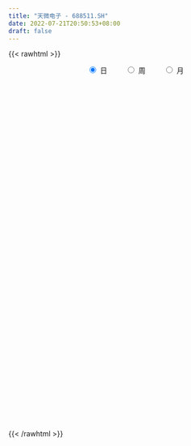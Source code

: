 ```yaml
---
title: "天微电子 - 688511.SH"
date: 2022-07-21T20:50:53+08:00
draft: false
---
```

{{< rawhtml >}}
    <div style="text-align: center">
        <label style="padding: 1rem;"><input style="margin-right: .5rem" type="radio" name="period" value="D" checked onclick="period_change(this)">日</label>
        <label style="padding: 1rem;"><input style="margin-right: .5rem" type="radio" name="period" value="W" onclick="period_change(this)">周</label>
        <label style="padding: 1rem;"><input style="margin-right: .5rem" type="radio" name="period" value="M" onclick="period_change(this)">月</label>
    </div>
    <div id="chart" style="height: 700px;"></div> 
    <script type="text/javascript">
        const D_v = [134160.06,101557.25,60137.7,46940.46,47783.43,35206.9,27367.76,29711.6,28196.13,28595.62,24968.77,21621.3,25405.82,12027.84,12299.21,16274.22,23420.51,24833.56,11994.88,14465.96,14989.95,21655.18,13535.32,12872.68,7791.08,9282.94,6337.06,5398.74,7143.35,9649.5,7631.32,6962.06,9624.07,4805.15,8414.3,6968.88,4050.74,4088.59,4002.96,11544.69,3832.1,5188.36,3773.41,8225.87,6086.32,10295.21,6122.41,6297.32,11277.29,7696.0,5488.16,5164.43,3080.11,4998.5,2790.73,6407.55,16902.34,11645.36,23844.06,9731.18,9756.54,6329.82,8954.02,6809.26,6070.82,7511.49,5271.93,5885.65,5664.01,6202.98,5334.0,6879.33,5192.86,3097.44,5625.13,8675.85,4996.17,4354.47,4336.0,11552.1,10561.87,6249.54,7011.2,4569.18,7461.97,6625.87,3984.09,3807.26,3574.61,3817.16,3654.55,4148.31,5264.9,7449.51,4340.56,2332.5,1982.34,2575.66,4050.78,2148.99,2055.29,2659.84,2527.28,3376.54,2856.35,5267.64,2151.75,2370.64,2643.68,5108.09,3703.55,2722.33,3151.81,2990.11,10240.61,3901.23,4033.36,2694.5,2482.55,3718.84,2866.68,3812.77,2997.78,6250.38,2795.68,3160.59,1991.45,2773.22,1775.97,1920.34,1856.44,2269.57,2172.52,1500.43,2475.62,3571.78,10494.78,5481.2,2159.01,2980.18,2272.88,3282.36,2395.95,2893.65,3258.31,4839.66,3071.16,3001.37,1609.59,3545.72,2488.86,2715.55,1542.27,3251.18,2550.01,1184.63,2431.29,3036.87,1550.07,2327.8,1524.11,1392.63,1671.06,1346.85,2448.76,1713.4,1966.55,1963.52,1343.04,2207.23,1815.47,1939.52,1141.39,1571.13,1505.61,1657.22,2862.84,3063.94,2747.95,1988.48,2802.49,2260.56,2445.52,2089.17,2241.63,3202.37,2283.18,2020.52,1759.88,1805.34,1918.51,1270.31,2428.06,2375.63,5299.43,3064.75,2453.46,2885.5,2643.98,4293.91,16200.28,22938.76,20819.18,13226.13,11372.85,6646.38,8270.92,8255.82,7700.55,5765.2,6440.38,5326.38,11199.17,6867.21,5294.42,5873.88,8206.41,5965.48,5757.27,6639.06,3923.53,2885.38,3087.9,4026.57,1997.09,1886.29,2134.68,3641.13,4406.46,2419.29,2248.2,2286.4,1779.89,2135.19,3178.68,2809.26]
const D_histogram = [0.0,0.2552706553,-0.3957767875,-0.6966193505,-0.5646816509,-0.9022945227,-1.2183438995,-1.2411569442,-1.0863612179,-1.0020191177,-0.8439963254,-0.9984255847,-1.3191773866,-1.4601507963,-1.3558328166,-1.1390780248,-0.6410837088,-0.4994470373,-0.4042982257,-0.4840286984,-0.6834035554,-0.9578853762,-0.93101893,-1.0176935342,-1.049969459,-0.8934546088,-0.6362649411,-0.433943701,-0.169054398,-0.1432925759,-0.0865547689,-0.0750819622,-0.1345303356,-0.0812071569,-0.1576459136,-0.2695691032,-0.3008869744,-0.2008597504,-0.1451854954,-0.2845480242,-0.3065435544,-0.4471297048,-0.4417826572,-0.2006511538,0.0299398412,0.3489817249,0.5770311286,0.7558381405,1.0081948795,1.0396827299,1.0493293321,1.0928048928,1.0748564554,0.9435094039,0.8498440708,0.9065763016,1.1546428057,1.0794198575,0.4616239374,0.0922157436,-0.0391735386,-0.1413974015,-0.0218251697,0.0595147883,0.2031129592,0.4504949196,0.5913019788,0.7229512895,0.8645623865,0.9379293207,0.8451138878,0.9427246433,0.8818383725,0.8095831301,0.8227656545,0.9264995685,0.9186192433,0.8365479494,0.6656984797,0.7778571946,0.8102204522,0.7156359581,0.4924797844,0.3467319307,0.1765801037,-0.0833134459,-0.2414135109,-0.3307023546,-0.4071651435,-0.4400200136,-0.4428170838,-0.4185986676,-0.3579794904,-0.4594253898,-0.5086666509,-0.513788274,-0.4859879916,-0.4832131097,-0.5417546821,-0.4984929817,-0.4251016543,-0.3305986492,-0.2066421036,-0.0638699109,0.0437898315,-0.0154242442,-0.0018701194,-0.0174410535,0.0676516735,0.186334651,0.2804963198,0.3511603826,0.3643013104,0.415811686,0.5024013729,0.4744676329,0.307489029,0.1290589865,-0.0257911441,-0.1474747335,-0.2461224343,-0.471380075,-0.549322451,-0.6980712205,-0.7426888567,-0.6337681313,-0.5560459452,-0.5204688592,-0.4551885404,-0.3360230246,-0.2153677188,-0.1079090216,-0.0307015118,0.0624965446,0.0936805804,0.2117825214,0.380241834,0.4563329897,0.4758824412,0.5402079874,0.5118468793,0.3963555802,0.2779905303,0.1544610908,-0.0197885563,-0.2511106288,-0.372765234,-0.3814412074,-0.3856268963,-0.5262986799,-0.5154762784,-0.403987297,-0.2738930731,-0.0770679827,0.0742211058,0.1799346486,0.1962473454,0.1705391373,0.1679534381,0.1451516879,0.1533012186,0.1354014317,0.0903169867,0.0833199361,-0.003012395,-0.0707203298,-0.2238762149,-0.1942212162,-0.2163835412,-0.1519444917,-0.1000747314,-0.0036909754,0.0523696205,0.1228561254,0.0828995062,0.0394425874,-0.1807949942,-0.4488238532,-0.4790159341,-0.5010517808,-0.3912338596,-0.2272502226,-0.0482439111,0.0875084614,0.2169140617,0.3159182827,0.385490265,0.4467670644,0.4290528468,0.3866681893,0.3818534643,0.375080031,0.3927443506,0.4296482335,0.3640163724,0.3184145669,0.2634194672,0.2258792096,0.2307267088,0.291356348,0.554138125,0.8590252441,1.1117358165,1.0906854104,0.9419750723,0.7552747203,0.628133524,0.4516587249,0.3029002128,0.2022340642,0.1390801374,0.0877537232,0.1509921404,0.1075179717,-0.0199529452,-0.0223123446,0.0373276768,0.0585877381,0.0890055016,-0.0112895462,-0.0861212264,-0.1657627619,-0.1736668436,-0.2506689071,-0.2783039702,-0.2978026561,-0.3002898864,-0.343630344,-0.4337723438,-0.4792496959,-0.4549652088,-0.4427127951,-0.3731792712,-0.2884065143,-0.1678743905,-0.0748990498]
const D_fast = [0.0,0.3190883191,-0.4309033206,-0.9059007212,-0.9151334343,-1.4783199368,-2.0989552884,-2.4320575692,-2.5488521474,-2.7150148266,-2.7679911157,-3.1720267711,-3.8225729197,-4.3285840284,-4.5632242529,-4.6312389672,-4.2935155785,-4.2767406663,-4.2826664112,-4.4834040585,-4.8536298043,-5.3675829692,-5.5734712554,-5.9145692431,-6.2093375328,-6.2761863348,-6.1780629024,-6.0842275875,-5.8616018839,-5.8716632058,-5.836564091,-5.843861775,-5.9369427322,-5.9039213427,-6.0197715779,-6.1990870433,-6.3056266581,-6.2558143716,-6.2364364905,-6.4469360254,-6.5455674441,-6.7979360207,-6.9030346375,-6.7120659225,-6.4739899673,-6.0677026523,-5.6953954664,-5.3276289195,-4.8232234605,-4.5318149276,-4.2598359924,-3.9431592085,-3.6923935321,-3.5878632326,-3.469067548,-3.1856912418,-2.6489640362,-2.4543320201,-2.9567219559,-3.3030762138,-3.4442588806,-3.5818320939,-3.4677161545,-3.3714974994,-3.1771210887,-2.8171153984,-2.5284828445,-2.2160957114,-1.8583440179,-1.5504947535,-1.4320317144,-1.0987397981,-0.9391664757,-0.8090259356,-0.5901519976,-0.2547931914,-0.0330187058,0.0940469876,0.0896221378,0.3962451513,0.6311635221,0.7154880174,0.6154517899,0.5563869189,0.4303801177,0.1496582067,-0.068795236,-0.2407596684,-0.4190137432,-0.5618736167,-0.6753749578,-0.7558062085,-0.7846819039,-1.0009841507,-1.1773920746,-1.3109607662,-1.4046574817,-1.5226858772,-1.7166661201,-1.7980276652,-1.8309117513,-1.8190584085,-1.7467623888,-1.6199576739,-1.5013504735,-1.5644206103,-1.5513340154,-1.5712652129,-1.4692595675,-1.3039929272,-1.1397071785,-0.98125302,-0.8770367646,-0.7215734675,-0.5093834373,-0.4187002691,-0.5088066158,-0.6549719116,-0.8162698282,-0.974822101,-1.1350004105,-1.4781030699,-1.6933760587,-2.0166426332,-2.2469324836,-2.2964537911,-2.3577430913,-2.4522832201,-2.5008000364,-2.4656402767,-2.3988269006,-2.3183454589,-2.248813327,-2.1399911344,-2.0853869535,-1.9143393821,-1.650819611,-1.4606452079,-1.3221251461,-1.1227476031,-1.0231469914,-1.0395493953,-1.0884168128,-1.1733309796,-1.3525277657,-1.6466274955,-1.8614734091,-1.9655096844,-2.0661020974,-2.3383485509,-2.456395219,-2.4459030619,-2.3842821062,-2.2067240115,-2.0368796466,-1.8861824416,-1.8208079085,-1.8038813323,-1.7644786719,-1.7509925002,-1.7045176648,-1.6885670938,-1.7110722922,-1.6972393588,-1.7843247886,-1.8697128059,-2.0788377447,-2.0977380501,-2.1739962603,-2.1475433337,-2.1206922563,-2.0252312441,-1.9560782431,-1.8548777068,-1.8741094495,-1.9077057215,-2.1731420516,-2.5533768739,-2.7033229383,-2.8506217302,-2.8386122739,-2.7314411926,-2.5644958588,-2.406866371,-2.2232322552,-2.0452484636,-1.8793039151,-1.7063353495,-1.6167863554,-1.5625039656,-1.4718553245,-1.3848587501,-1.2690083428,-1.1246924016,-1.0993201695,-1.0653183334,-1.0544585662,-1.0355290214,-0.972999845,-0.8395311188,-0.4382148106,0.0814286196,0.6120731461,0.8636940926,0.9504775226,0.9525958506,0.9824880353,0.9189279175,0.8458944586,0.795786826,0.7674029335,0.7380149501,0.8390014024,0.8224067266,0.6899475735,0.6820100879,0.7509820285,0.7868890243,0.8395581632,0.7364407289,0.6400787421,0.5189965161,0.4676757234,0.3280064332,0.2307953775,0.1368460276,0.0592863258,-0.0699617178,-0.2685468036,-0.4338365797,-0.5232933947,-0.6217191798,-0.6454804738,-0.6328093454,-0.5542458192,-0.479995241]
const D_slow = [0.0,0.0638176638,-0.0351265331,-0.2092813707,-0.3504517834,-0.5760254141,-0.880611389,-1.190900625,-1.4624909295,-1.7129957089,-1.9239947903,-2.1736011864,-2.5033955331,-2.8684332321,-3.2073914363,-3.4921609425,-3.6524318697,-3.777293629,-3.8783681854,-3.9993753601,-4.1702262489,-4.409697593,-4.6424523254,-4.896875709,-5.1593680737,-5.3827317259,-5.5417979612,-5.6502838865,-5.692547486,-5.7283706299,-5.7500093222,-5.7687798127,-5.8024123966,-5.8227141858,-5.8621256642,-5.92951794,-6.0047396836,-6.0549546212,-6.0912509951,-6.1623880012,-6.2390238898,-6.3508063159,-6.4612519803,-6.5114147687,-6.5039298084,-6.4166843772,-6.272426595,-6.0834670599,-5.83141834,-5.5714976576,-5.3091653245,-5.0359641013,-4.7672499875,-4.5313726365,-4.3189116188,-4.0922675434,-3.803606842,-3.5337518776,-3.4183458932,-3.3952919573,-3.405085342,-3.4404346924,-3.4458909848,-3.4310122877,-3.3802340479,-3.267610318,-3.1197848233,-2.9390470009,-2.7229064043,-2.4884240742,-2.2771456022,-2.0414644414,-1.8210048482,-1.6186090657,-1.4129176521,-1.18129276,-0.9516379491,-0.7425009618,-0.5760763419,-0.3816120432,-0.1790569302,-0.0001479407,0.1229720055,0.2096549881,0.2538000141,0.2329716526,0.1726182749,0.0899426862,-0.0118485997,-0.1218536031,-0.232557874,-0.3372075409,-0.4267024135,-0.541558761,-0.6687254237,-0.7971724922,-0.9186694901,-1.0394727675,-1.174911438,-1.2995346834,-1.405810097,-1.4884597593,-1.5401202852,-1.5560877629,-1.5451403051,-1.5489963661,-1.549463896,-1.5538241593,-1.536911241,-1.4903275782,-1.4202034983,-1.3324134026,-1.241338075,-1.1373851535,-1.0117848103,-0.893167902,-0.8162956448,-0.7840308982,-0.7904786842,-0.8273473675,-0.8888779761,-1.0067229949,-1.1440536076,-1.3185714128,-1.5042436269,-1.6626856598,-1.8016971461,-1.9318143609,-2.045611496,-2.1296172521,-2.1834591818,-2.2104364372,-2.2181118152,-2.202487679,-2.1790675339,-2.1261219036,-2.031061445,-1.9169781976,-1.7980075873,-1.6629555905,-1.5349938706,-1.4359049756,-1.366407343,-1.3277920703,-1.3327392094,-1.3955168666,-1.4887081751,-1.584068477,-1.680475201,-1.812049871,-1.9409189406,-2.0419157649,-2.1103890332,-2.1296560288,-2.1111007524,-2.0661170902,-2.0170552539,-1.9744204696,-1.93243211,-1.8961441881,-1.8578188834,-1.8239685255,-1.8013892788,-1.7805592948,-1.7813123936,-1.798992476,-1.8549615298,-1.9035168338,-1.9576127191,-1.995598842,-2.0206175249,-2.0215402687,-2.0084478636,-1.9777338322,-1.9570089557,-1.9471483089,-1.9923470574,-2.1045530207,-2.2243070042,-2.3495699494,-2.4473784143,-2.50419097,-2.5162519477,-2.4943748324,-2.4401463169,-2.3611667463,-2.26479418,-2.1531024139,-2.0458392022,-1.9491721549,-1.8537087888,-1.7599387811,-1.6617526934,-1.5543406351,-1.4633365419,-1.3837329002,-1.3178780334,-1.261408231,-1.2037265538,-1.1308874668,-0.9923529356,-0.7775966245,-0.4996626704,-0.2269913178,0.0085024503,0.1973211304,0.3543545113,0.4672691926,0.5429942458,0.5935527618,0.6283227961,0.6502612269,0.688009262,0.714888755,0.7099005187,0.7043224325,0.7136543517,0.7283012862,0.7505526616,0.7477302751,0.7261999685,0.684759278,0.6413425671,0.5786753403,0.5090993478,0.4346486837,0.3595762121,0.2736686261,0.1652255402,0.0454131162,-0.068328186,-0.1790063847,-0.2723012025,-0.3444028311,-0.3863714287,-0.4050961912]
const D_data = [['2021-07-30', 88.0, 103.5, 86.0, 113.0],['2021-08-02', 111.0, 107.5, 103.0, 122.0],['2021-08-03', 104.01, 95.01, 94.51, 108.88],['2021-08-04', 93.66, 96.36, 90.76, 100.47],['2021-08-05', 94.15, 100.78, 92.06, 103.89],['2021-08-06', 101.5, 93.68, 93.51, 102.94],['2021-08-09', 90.87, 91.22, 87.0, 93.98],['2021-08-10', 91.22, 92.84, 91.21, 96.78],['2021-08-11', 93.05, 94.3, 90.2, 96.2],['2021-08-12', 92.01, 93.0, 89.11, 93.78],['2021-08-13', 92.0, 93.58, 91.56, 96.2],['2021-08-16', 92.58, 88.64, 88.64, 93.8],['2021-08-17', 88.64, 84.0, 84.0, 89.39],['2021-08-18', 83.11, 83.5, 82.0, 85.4],['2021-08-19', 83.5, 84.91, 82.02, 85.55],['2021-08-20', 84.28, 85.71, 82.77, 87.56],['2021-08-23', 87.44, 89.95, 85.88, 91.05],['2021-08-24', 87.86, 86.23, 84.33, 87.86],['2021-08-25', 86.2, 85.38, 84.97, 87.85],['2021-08-26', 85.11, 82.31, 82.2, 85.2],['2021-08-27', 82.25, 79.0, 78.6, 83.48],['2021-08-30', 78.98, 75.5, 75.5, 79.0],['2021-08-31', 77.0, 77.2, 75.35, 78.98],['2021-09-01', 76.95, 74.15, 72.79, 76.96],['2021-09-02', 73.97, 72.96, 72.03, 74.62],['2021-09-03', 73.32, 74.13, 72.63, 74.55],['2021-09-06', 74.1, 75.12, 73.06, 75.6],['2021-09-07', 75.6, 74.45, 74.0, 75.61],['2021-09-08', 74.8, 75.45, 74.23, 75.99],['2021-09-09', 75.77, 72.3, 72.1, 75.77],['2021-09-10', 72.04, 72.0, 70.88, 72.73],['2021-09-13', 71.71, 70.73, 70.18, 71.9],['2021-09-14', 71.0, 68.8, 68.64, 71.0],['2021-09-15', 68.81, 69.28, 67.69, 70.0],['2021-09-16', 69.18, 66.66, 65.98, 69.28],['2021-09-17', 66.88, 64.69, 63.5, 67.11],['2021-09-22', 63.93, 64.23, 63.6, 65.49],['2021-09-23', 64.25, 65.0, 64.25, 65.5],['2021-09-24', 65.0, 63.86, 63.6, 65.42],['2021-09-27', 63.8, 60.14, 59.11, 64.67],['2021-09-28', 60.42, 60.05, 59.66, 60.9],['2021-09-29', 59.15, 56.92, 56.78, 59.78],['2021-09-30', 56.92, 57.11, 56.87, 57.82],['2021-10-08', 57.95, 59.55, 57.58, 61.68],['2021-10-11', 59.4, 59.7, 59.0, 61.71],['2021-10-12', 59.7, 61.53, 58.74, 61.8],['2021-10-13', 61.38, 61.34, 59.8, 61.73],['2021-10-14', 60.8, 61.48, 60.8, 62.3],['2021-10-15', 61.65, 63.43, 61.12, 64.72],['2021-10-18', 63.82, 61.44, 60.0, 63.99],['2021-10-19', 61.28, 61.34, 60.25, 61.55],['2021-10-20', 61.13, 62.03, 60.82, 62.79],['2021-10-21', 61.6, 61.5, 61.4, 62.3],['2021-10-22', 61.5, 59.82, 59.8, 61.92],['2021-10-25', 59.18, 59.77, 59.18, 60.56],['2021-10-26', 60.4, 61.66, 59.68, 62.8],['2021-10-27', 62.39, 65.15, 61.32, 65.2],['2021-10-28', 65.0, 61.94, 61.18, 65.0],['2021-10-29', 58.96, 53.38, 52.0, 59.0],['2021-11-01', 52.9, 53.55, 51.15, 53.8],['2021-11-02', 53.3, 54.71, 53.18, 55.9],['2021-11-03', 54.71, 53.88, 53.13, 54.99],['2021-11-04', 53.01, 56.15, 53.01, 56.5],['2021-11-05', 56.53, 55.74, 55.55, 57.85],['2021-11-08', 55.64, 56.75, 53.71, 57.48],['2021-11-09', 56.58, 58.9, 56.58, 59.6],['2021-11-10', 58.8, 58.58, 57.7, 59.61],['2021-11-11', 58.58, 59.3, 58.26, 60.25],['2021-11-12', 59.22, 60.4, 59.05, 60.79],['2021-11-15', 59.96, 60.48, 59.67, 61.25],['2021-11-16', 60.48, 58.72, 58.54, 61.19],['2021-11-17', 58.72, 61.53, 58.7, 61.69],['2021-11-18', 61.74, 60.1, 60.05, 61.98],['2021-11-19', 60.15, 60.03, 59.72, 60.76],['2021-11-22', 60.03, 61.38, 59.76, 62.5],['2021-11-23', 61.38, 63.35, 61.38, 64.55],['2021-11-24', 62.98, 62.8, 62.15, 63.57],['2021-11-25', 62.95, 62.21, 61.89, 63.25],['2021-11-26', 62.05, 60.92, 60.88, 62.39],['2021-11-29', 60.02, 64.82, 60.0, 64.82],['2021-11-30', 64.8, 64.81, 64.15, 66.0],['2021-12-01', 64.97, 63.65, 63.4, 65.0],['2021-12-02', 63.77, 61.67, 61.2, 63.99],['2021-12-03', 61.67, 62.0, 61.67, 63.18],['2021-12-06', 61.99, 61.08, 59.73, 62.88],['2021-12-07', 61.08, 58.86, 58.0, 62.01],['2021-12-08', 58.86, 58.9, 58.65, 59.78],['2021-12-09', 58.79, 58.88, 58.58, 59.75],['2021-12-10', 58.77, 58.3, 58.22, 59.0],['2021-12-13', 58.66, 58.2, 57.81, 59.3],['2021-12-14', 58.2, 58.1, 57.85, 58.65],['2021-12-15', 58.1, 58.11, 57.8, 58.75],['2021-12-16', 58.01, 58.43, 58.01, 59.4],['2021-12-17', 58.44, 55.89, 55.84, 58.44],['2021-12-20', 55.89, 55.66, 54.6, 56.15],['2021-12-21', 55.5, 55.55, 54.72, 56.16],['2021-12-22', 55.8, 55.5, 55.24, 55.87],['2021-12-23', 55.8, 54.74, 54.7, 55.8],['2021-12-24', 55.0, 53.25, 53.01, 55.0],['2021-12-27', 54.31, 53.89, 52.69, 54.31],['2021-12-28', 54.4, 54.02, 53.64, 54.56],['2021-12-29', 54.1, 54.23, 53.56, 54.78],['2021-12-30', 54.39, 54.76, 54.35, 55.3],['2021-12-31', 55.23, 55.39, 54.76, 55.72],['2022-01-04', 55.39, 55.4, 54.77, 55.75],['2022-01-05', 55.35, 53.23, 53.11, 55.5],['2022-01-06', 53.59, 53.79, 53.07, 53.88],['2022-01-07', 53.8, 53.19, 53.02, 54.0],['2022-01-10', 53.79, 54.44, 52.81, 54.94],['2022-01-11', 54.44, 55.3, 54.06, 55.45],['2022-01-12', 55.5, 55.55, 55.4, 56.35],['2022-01-13', 55.27, 55.76, 55.01, 56.27],['2022-01-14', 55.58, 55.37, 55.16, 56.3],['2022-01-17', 55.2, 56.17, 54.8, 56.36],['2022-01-18', 56.11, 57.2, 56.09, 59.37],['2022-01-19', 56.63, 56.18, 56.0, 57.36],['2022-01-20', 56.03, 54.1, 54.03, 56.46],['2022-01-21', 53.95, 53.08, 53.01, 54.59],['2022-01-24', 53.01, 52.4, 52.21, 54.15],['2022-01-25', 52.03, 51.88, 51.63, 53.93],['2022-01-26', 53.1, 51.29, 51.23, 53.1],['2022-01-27', 51.86, 48.4, 48.32, 51.86],['2022-01-28', 48.4, 48.86, 47.52, 49.29],['2022-02-07', 48.71, 46.68, 45.8, 50.0],['2022-02-08', 46.68, 46.68, 45.99, 46.78],['2022-02-09', 46.67, 48.0, 46.4, 48.35],['2022-02-10', 48.0, 47.39, 47.1, 48.29],['2022-02-11', 47.08, 46.47, 46.21, 47.45],['2022-02-14', 46.28, 46.44, 45.98, 46.85],['2022-02-15', 46.48, 47.0, 46.22, 47.0],['2022-02-16', 47.2, 47.14, 46.91, 47.4],['2022-02-17', 47.35, 47.15, 47.0, 47.74],['2022-02-18', 47.15, 46.9, 46.1, 47.39],['2022-02-21', 46.9, 47.26, 46.58, 47.38],['2022-02-22', 47.45, 46.57, 46.4, 47.55],['2022-02-23', 46.57, 47.88, 46.31, 47.96],['2022-02-24', 47.9, 49.23, 47.32, 50.88],['2022-02-25', 49.52, 48.79, 48.54, 49.9],['2022-02-28', 48.83, 48.45, 48.19, 49.4],['2022-03-01', 48.04, 49.4, 48.04, 49.69],['2022-03-02', 49.4, 48.53, 48.47, 49.4],['2022-03-03', 48.72, 47.2, 47.0, 49.12],['2022-03-04', 46.88, 46.6, 46.31, 47.8],['2022-03-07', 46.4, 45.86, 45.84, 47.17],['2022-03-08', 46.5, 44.28, 44.25, 46.5],['2022-03-09', 44.3, 42.16, 41.12, 45.02],['2022-03-10', 42.5, 42.12, 42.06, 43.66],['2022-03-11', 41.6, 42.66, 41.12, 42.85],['2022-03-14', 42.66, 42.14, 41.85, 42.88],['2022-03-15', 41.84, 39.42, 39.3, 42.15],['2022-03-16', 40.8, 40.28, 38.73, 40.81],['2022-03-17', 40.98, 41.22, 40.55, 41.94],['2022-03-18', 41.22, 41.54, 40.65, 41.58],['2022-03-21', 41.58, 42.82, 41.1, 43.36],['2022-03-22', 42.82, 42.89, 42.01, 43.51],['2022-03-23', 43.4, 42.82, 42.59, 43.48],['2022-03-24', 42.88, 41.89, 41.67, 42.91],['2022-03-25', 41.87, 41.2, 41.01, 42.67],['2022-03-28', 41.17, 41.27, 40.27, 41.38],['2022-03-29', 41.5, 40.8, 40.3, 41.86],['2022-03-30', 40.82, 41.0, 40.59, 41.28],['2022-03-31', 41.4, 40.5, 40.22, 41.4],['2022-04-01', 40.85, 39.82, 39.53, 40.85],['2022-04-06', 39.8, 39.97, 39.39, 40.26],['2022-04-07', 39.93, 38.5, 38.41, 40.15],['2022-04-08', 38.5, 38.03, 37.33, 38.74],['2022-04-11', 37.5, 35.98, 35.8, 37.73],['2022-04-12', 35.3, 37.5, 35.3, 37.51],['2022-04-13', 37.42, 36.43, 36.4, 37.42],['2022-04-14', 37.17, 37.2, 36.47, 37.86],['2022-04-15', 37.2, 36.97, 36.0, 37.5],['2022-04-18', 36.97, 37.6, 36.79, 37.85],['2022-04-19', 37.6, 37.24, 36.93, 37.89],['2022-04-20', 37.0, 37.55, 36.86, 37.67],['2022-04-21', 37.55, 36.05, 36.02, 37.94],['2022-04-22', 36.37, 35.55, 35.35, 36.38],['2022-04-25', 35.59, 32.28, 32.28, 35.59],['2022-04-26', 33.0, 29.81, 28.03, 33.0],['2022-04-27', 29.5, 31.3, 28.91, 31.48],['2022-04-28', 31.48, 30.54, 30.43, 31.77],['2022-04-29', 30.67, 31.73, 30.41, 31.99],['2022-05-05', 31.43, 32.55, 31.15, 32.99],['2022-05-06', 31.98, 33.2, 31.6, 33.46],['2022-05-09', 33.2, 33.17, 32.88, 33.82],['2022-05-10', 32.97, 33.58, 32.52, 34.0],['2022-05-11', 33.48, 33.69, 33.48, 34.85],['2022-05-12', 33.36, 33.73, 33.09, 34.07],['2022-05-13', 34.06, 34.0, 33.5, 34.58],['2022-05-16', 34.01, 33.18, 33.0, 34.59],['2022-05-17', 33.6, 32.75, 32.22, 33.6],['2022-05-18', 32.8, 33.13, 32.69, 33.36],['2022-05-19', 32.85, 33.12, 32.69, 33.51],['2022-05-20', 33.11, 33.52, 32.96, 33.87],['2022-05-23', 33.82, 34.01, 33.35, 34.2],['2022-05-24', 34.2, 32.75, 32.71, 35.48],['2022-05-25', 32.5, 32.77, 32.5, 33.38],['2022-05-26', 32.28, 32.42, 31.35, 32.83],['2022-05-27', 33.0, 32.4, 31.83, 33.54],['2022-05-30', 32.82, 32.85, 31.67, 32.88],['2022-05-31', 32.85, 33.77, 32.08, 34.14],['2022-06-01', 34.0, 37.37, 33.2, 37.59],['2022-06-02', 38.15, 39.88, 37.51, 41.8],['2022-06-06', 39.09, 41.44, 38.01, 42.2],['2022-06-07', 41.0, 39.47, 39.12, 41.0],['2022-06-08', 39.7, 38.21, 37.3, 39.7],['2022-06-09', 38.44, 37.52, 37.1, 38.44],['2022-06-10', 37.37, 38.01, 37.3, 38.35],['2022-06-13', 37.5, 37.06, 36.5, 38.2],['2022-06-14', 37.06, 36.9, 35.5, 37.06],['2022-06-15', 36.93, 37.11, 36.88, 37.49],['2022-06-16', 36.97, 37.36, 36.85, 37.73],['2022-06-17', 37.2, 37.38, 36.36, 37.89],['2022-06-20', 37.38, 39.04, 37.21, 39.16],['2022-06-21', 39.18, 37.96, 37.48, 39.2],['2022-06-22', 38.35, 36.58, 36.58, 38.35],['2022-06-23', 36.9, 37.88, 36.2, 38.27],['2022-06-24', 38.38, 38.92, 38.01, 39.27],['2022-06-27', 38.92, 38.8, 38.33, 39.76],['2022-06-28', 38.5, 39.22, 38.2, 39.35],['2022-06-29', 39.0, 37.53, 37.28, 39.54],['2022-06-30', 37.2, 37.44, 37.2, 37.95],['2022-07-01', 37.8, 36.96, 36.9, 37.87],['2022-07-04', 36.99, 37.58, 36.2, 37.67],['2022-07-05', 37.82, 36.4, 36.22, 37.82],['2022-07-06', 36.22, 36.6, 36.2, 36.77],['2022-07-07', 36.75, 36.41, 36.36, 37.19],['2022-07-08', 36.93, 36.38, 36.04, 36.98],['2022-07-11', 36.05, 35.53, 35.02, 36.2],['2022-07-12', 35.36, 34.3, 34.08, 35.74],['2022-07-13', 34.1, 34.14, 33.91, 34.66],['2022-07-14', 34.14, 34.58, 34.01, 35.2],['2022-07-15', 34.5, 34.15, 33.72, 34.88],['2022-07-18', 34.35, 34.73, 33.8, 34.74],['2022-07-19', 34.41, 35.03, 34.41, 35.07],['2022-07-20', 34.7, 35.8, 34.7, 35.92],['2022-07-21', 35.8, 35.88, 35.49, 36.28]]
const W_v = [134160.06,291625.74,138839.88,87628.39,89704.86,65137.2,36159.97,36774.46,12142.29,24338.56,8225.87,40078.55,26427.2,61590.04,41580.82,30403.9,26706.61,27987.62,39943.89,25453.8,24334.43,15281.84,12767.94,12646.38,17329.46,23859.81,15878.62,16971.32,9994.84,23523.81,13090.38,17064.15,11901.99,12453.98,8465.67,5509.01,9295.81,7814.87,13465.7,4706.08,11836.87,9182.1,16078.77,46076.93,60335.46,33488.33,37441.09,25170.72,13132.53,15001.48,9903.02]
const W_histogram = [0.0,-0.6266894587,-0.9915875878,-1.6668746395,-2.423480157,-3.0684438992,-3.4277686711,-3.9119869922,-4.0266479748,-4.2722898834,-3.9909294009,-3.2930098395,-2.8410740806,-2.741136029,-2.2992191938,-1.5141016805,-0.8725816935,-0.2722963452,0.2834219551,0.4763804125,0.513091846,0.4340986951,0.5907841382,0.6086594707,0.8167283702,0.8459731507,0.6365051431,0.4037328445,0.3476017994,0.4975100863,0.5071914004,0.3156367505,0.1872393203,0.1545094387,0.1167353491,0.0513485222,0.0185521129,-0.0151146551,-0.2006900231,-0.1336977366,0.0456341058,0.204186715,0.3000950258,0.8998593636,1.1852441418,1.335054053,1.5274764531,1.5096771846,1.4456756301,1.2474763127,1.225429071]
const W_fast = [0.0,-0.7833618234,-1.3961568494,-2.4881625609,-3.8506381177,-5.2627128347,-6.4789797743,-7.9411948436,-9.0625178199,-10.3762321993,-11.092604067,-11.2179369654,-11.4762697267,-12.0616156824,-12.1945036456,-11.7879115524,-11.3645369888,-10.8323257268,-10.2057519378,-9.8936983773,-9.7287139823,-9.6991824593,-9.3948009817,-9.2247607815,-8.8125097895,-8.5717717213,-8.6221134431,-8.7539525306,-8.7231831259,-8.4488973173,-8.3124181532,-8.4250636154,-8.5066512155,-8.5007537374,-8.5093439898,-8.5618936861,-8.5900520672,-8.6274974989,-8.8632453728,-8.8296775204,-8.6389371515,-8.4293378636,-8.2584057963,-7.4336766177,-6.851980804,-6.3684073796,-5.7941158661,-5.4344958386,-5.1370784855,-5.0234087247,-4.7390986987]
const W_slow = [0.0,-0.1566723647,-0.4045692616,-0.8212879215,-1.4271579607,-2.1942689355,-3.0512111033,-4.0292078513,-5.035869845,-6.1039423159,-7.1016746661,-7.924927126,-8.6351956461,-9.3204796534,-9.8952844518,-10.2738098719,-10.4919552953,-10.5600293816,-10.4891738928,-10.3700787897,-10.2418058282,-10.1332811544,-9.9855851199,-9.8334202522,-9.6292381597,-9.417744872,-9.2586185862,-9.1576853751,-9.0707849252,-8.9464074037,-8.8196095536,-8.7407003659,-8.6938905358,-8.6552631762,-8.6260793389,-8.6132422083,-8.6086041801,-8.6123828439,-8.6625553497,-8.6959797838,-8.6845712574,-8.6335245786,-8.5585008222,-8.3335359813,-8.0372249458,-7.7034614326,-7.3215923193,-6.9441730232,-6.5827541156,-6.2708850374,-5.9645277697]
const W_data = [['2021-07-30', 88.0, 103.5, 86.0, 113.0],['2021-08-06', 111.0, 93.68, 90.76, 122.0],['2021-08-13', 90.87, 93.58, 87.0, 96.78],['2021-08-20', 92.58, 85.71, 82.0, 93.8],['2021-08-27', 87.44, 79.0, 78.6, 91.05],['2021-09-03', 78.98, 74.13, 72.03, 79.0],['2021-09-10', 74.1, 72.0, 70.88, 75.99],['2021-09-17', 71.71, 64.69, 63.5, 71.9],['2021-09-24', 63.93, 63.86, 63.6, 65.5],['2021-09-30', 63.8, 57.11, 56.78, 64.67],['2021-10-08', 57.95, 59.55, 57.58, 61.68],['2021-10-15', 59.4, 63.43, 58.74, 64.72],['2021-10-22', 63.82, 59.82, 59.8, 63.99],['2021-10-29', 59.18, 53.38, 52.0, 65.2],['2021-11-05', 52.9, 55.74, 51.15, 57.85],['2021-11-12', 55.64, 60.4, 53.71, 60.79],['2021-11-19', 59.96, 60.03, 58.54, 61.98],['2021-11-26', 60.03, 60.92, 59.76, 64.55],['2021-12-03', 60.02, 62.0, 60.0, 66.0],['2021-12-10', 61.99, 58.3, 58.0, 62.88],['2021-12-17', 58.66, 55.89, 55.84, 59.4],['2021-12-24', 55.89, 53.25, 53.01, 56.16],['2021-12-31', 54.31, 55.39, 52.69, 55.72],['2022-01-07', 55.39, 53.19, 53.02, 55.75],['2022-01-14', 53.79, 55.37, 52.81, 56.35],['2022-01-21', 55.2, 53.08, 53.01, 59.37],['2022-01-28', 53.01, 48.86, 47.52, 54.15],['2022-02-11', 48.71, 46.47, 45.8, 50.0],['2022-02-18', 46.28, 46.9, 45.98, 47.74],['2022-02-25', 46.9, 48.79, 46.31, 50.88],['2022-03-04', 48.83, 46.6, 46.31, 49.69],['2022-03-11', 46.4, 42.66, 41.12, 47.17],['2022-03-18', 42.66, 41.54, 38.73, 42.88],['2022-03-25', 41.58, 41.2, 41.01, 43.51],['2022-04-01', 41.17, 39.82, 39.53, 41.86],['2022-04-08', 39.8, 38.03, 37.33, 40.26],['2022-04-15', 37.5, 36.97, 35.3, 37.86],['2022-04-22', 36.97, 35.55, 35.35, 37.94],['2022-04-29', 35.59, 31.73, 28.03, 35.59],['2022-05-06', 31.43, 33.2, 31.15, 33.46],['2022-05-13', 33.2, 34.0, 32.52, 34.85],['2022-05-20', 34.01, 33.52, 32.22, 34.59],['2022-05-27', 33.82, 32.4, 31.35, 35.48],['2022-06-02', 32.82, 39.88, 31.67, 41.8],['2022-06-10', 39.09, 38.01, 37.1, 42.2],['2022-06-17', 37.5, 37.38, 35.5, 38.2],['2022-06-24', 37.38, 38.92, 36.2, 39.27],['2022-07-01', 38.92, 36.96, 36.9, 39.76],['2022-07-08', 36.99, 36.38, 36.04, 37.82],['2022-07-15', 36.05, 34.15, 33.72, 36.2],['2022-07-22', 34.35, 35.88, 33.8, 36.28]]
const M_v = [134160.06,642989.37,139361.98,136321.66,148792.92,95667.93,69714.27,52648.98,59146.1,37756.45,48741.71,192689.26,40922.41]
const M_histogram = [0.0,-1.6784045584,-3.9206827217,-5.345849001,-5.2044957554,-5.4074245829,-5.6187472166,-5.4208826797,-5.4457498346,-5.6488358404,-5.2502360799,-4.3794174537,-3.5820557457]
const M_fast = [0.0,-2.098005698,-5.3204545418,-8.0820830713,-9.2418537646,-10.7966387378,-12.4126481756,-13.5700043086,-14.9563089222,-16.5716038881,-17.4855631476,-17.7095988848,-17.8077511133]
const M_slow = [0.0,-0.4196011396,-1.39977182,-2.7362340703,-4.0373580091,-5.3892141549,-6.793900959,-8.1491216289,-9.5105590876,-10.9227680477,-12.2353270677,-13.3301814311,-14.2256953675]
const M_data = [['2021-07-30', 88.0, 103.5, 86.0, 113.0],['2021-08-31', 111.0, 77.2, 75.35, 122.0],['2021-09-30', 76.95, 57.11, 56.78, 76.96],['2021-10-29', 57.95, 53.38, 52.0, 65.2],['2021-11-30', 52.9, 64.81, 51.15, 66.0],['2021-12-31', 64.97, 55.39, 52.69, 65.0],['2022-01-28', 55.39, 48.86, 47.52, 59.37],['2022-02-28', 48.71, 48.45, 45.8, 50.88],['2022-03-31', 48.04, 40.5, 38.73, 49.69],['2022-04-29', 40.85, 31.73, 28.03, 40.85],['2022-05-31', 31.43, 33.77, 31.15, 35.48],['2022-06-30', 34.0, 37.44, 33.2, 42.2],['2022-07-29', 37.8, 35.88, 33.72, 37.87]]
        const D_a = [null,122.0,null,null,null,null,87.0,null,null,null,96.2,null,null,null,null,null,null,null,null,null,null,null,null,null,null,null,null,null,null,null,null,null,null,null,null,null,null,null,null,null,null,56.78,null,null,null,null,null,null,64.72,null,null,null,null,null,null,null,null,null,null,51.15,null,null,null,null,null,null,null,null,null,null,null,null,null,null,null,null,null,null,null,null,66.0,null,null,null,null,null,null,null,null,null,null,null,null,null,null,null,null,null,null,52.69,null,null,null,null,null,null,null,null,null,null,null,null,null,null,59.37,null,null,null,null,null,null,null,null,45.8,null,null,null,null,null,null,null,null,null,null,null,null,50.88,null,null,null,null,null,null,null,null,null,null,null,null,null,38.73,null,null,null,43.51,null,null,null,null,null,null,null,null,null,null,null,null,35.3,null,null,null,null,37.89,null,null,null,null,28.03,null,null,null,null,null,null,null,34.85,null,null,null,null,null,null,null,null,null,null,31.35,null,null,null,null,null,42.2,null,null,null,null,null,35.5,null,null,null,null,null,null,null,null,39.76,null,null,null,null,null,null,null,null,null,null,null,null,null,33.72,null,null,null,null]
const W_a = [null,122.0,null,null,null,null,null,null,null,null,null,null,null,null,51.15,null,null,null,66.0,null,null,null,null,null,null,null,null,null,null,null,null,null,null,null,null,null,null,null,28.03,null,null,null,null,null,42.2,null,null,null,null,33.72,null]
const M_a = [null,null,null,null,null,null,null,null,null,28.03,null,null,null]
        const D_b = [[{ coord: ['2021-08-02', 96.2] }, { coord: ['2021-09-29', 87.0] }],[{ coord: ['2021-09-29', 64.72] }, { coord: ['2022-01-18', 56.78] }],[{ coord: ['2022-04-26', 34.85] }, { coord: ['2022-06-06', 31.35] }],[{ coord: ['2022-06-06', 39.76] }, { coord: ['2022-07-15', 35.5] }]]
const W_b = [[{ coord: ['2021-08-06', 66.0] }, { coord: ['2022-04-29', 51.15] }]]
const M_b = []
    </script>
{{< /rawhtml >}}